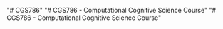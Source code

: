"# CGS786" 
"# CGS786 - Computational Cognitive Science Course" 
"# CGS786 - Computational Cognitive Science Course" 
